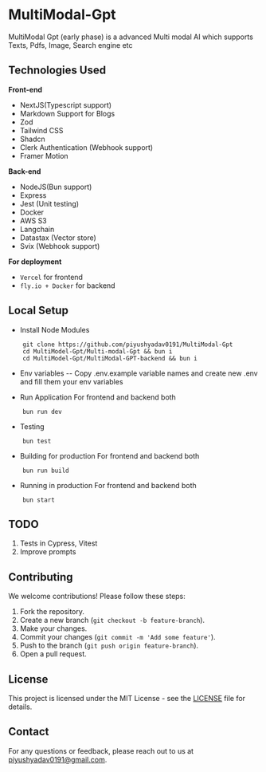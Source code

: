 # MultiModal-Gpt
MultiModal Gpt (early phase) is a advanced Multi modal AI which supports Texts, Pdfs, Image, Search engine etc 

## Technologies Used

**Front-end**
- NextJS(Typescript support)
- Markdown Support for Blogs
- Zod 
- Tailwind CSS
- Shadcn
- Clerk Authentication (Webhook support)
- Framer Motion

**Back-end**
- NodeJS(Bun support)
- Express
- Jest (Unit testing)
- Docker
- AWS S3
- Langchain
- Datastax (Vector store)
- Svix (Webhook support)

**For deployment**
- `Vercel` for frontend
- `fly.io + Docker` for backend

## Local Setup

- Install Node Modules
```
    git clone https://github.com/piyushyadav0191/MultiModal-Gpt
    cd MultiModel-Gpt/Multi-modal-Gpt && bun i 
    cd MultiModel-Gpt/MultiModal-GPT-backend && bun i
```

- Env variables
-- Copy .env.example variable names and create new .env and fill them your env variables

- Run Application
For frontend and backend both
```
    bun run dev
```
- Testing
```
    bun test
```

- Building for production
For frontend and backend both
```
    bun run build
```

- Running in production
For frontend and backend both
```
    bun start
```

## TODO
1. Tests in Cypress, Vitest
2. Improve prompts

## Contributing

We welcome contributions! Please follow these steps:

1. Fork the repository.
2. Create a new branch (`git checkout -b feature-branch`).
3. Make your changes.
4. Commit your changes (`git commit -m 'Add some feature'`).
5. Push to the branch (`git push origin feature-branch`).
6. Open a pull request.

## License

This project is licensed under the MIT License - see the [LICENSE](LICENSE) file for details.

## Contact

For any questions or feedback, please reach out to us at [piyushyadav0191@gmail.com](mailto:piyushyadav0191@gmail.com).
